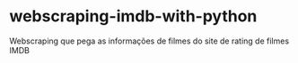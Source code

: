 # webscraping-imdb-with-python
Webscraping que pega as informações de filmes do site de rating de filmes IMDB
